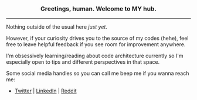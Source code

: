 <h3 align="center"> Greetings, human. Welcome to MY hub.</h3>
<hr>

Nothing outside of the usual here _just yet_.

However, if your curiosity drives you to the source of my codes (hehe), feel free to leave helpful feedback if you see room for improvement anywhere.

I'm obsessively learning/reading about code architecture currently so I'm especially open to tips and different perspectives in that space.

Some social media handles so you can call me beep me if you wanna reach me:
   
   - [Twitter](https://twitter.com/goonerlagoon "My Twitter") | [LinkedIn](https://www.linkedin.com/in/gavin-a-810b6524/ "My LinkedIn") | [Reddit](https://www.reddit.com/u/goonerlagooner "My Reddit")
  
